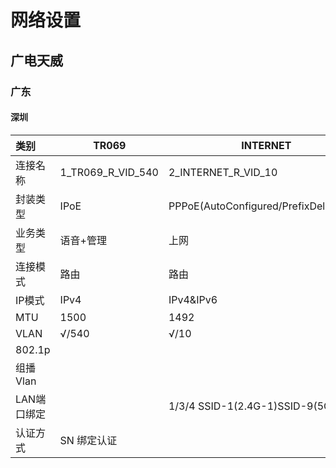 # 网络设置

## 广电天威

### 广东

#### 深圳

| 类别        | TR069             | INTERNET                               | Other           | VOIP |
| :---------- | ----------------- | -------------------------------------- | --------------- | ---- |
| 连接名称    | 1_TR069_R_VID_540 | 2_INTERNET_R_VID_10                    | 3_IPTV_B_VID_98 |      |
| 封装类型    | IPoE              | PPPoE(AutoConfigured/PrefixDelegation) | Bridge          |      |
| 业务类型    | 语音+管理         | 上网                                   | 其他            |      |
| 连接模式    | 路由              | 路由                                   | 桥接            |      |
| IP模式      | IPv4              | IPv4&IPv6                              | IPv4&IPv6       |      |
| MTU         | 1500              | 1492                                   | 1492            |      |
| VLAN        | √/540             | √/10                                   | √/98            |      |
| 802.1p      |                   |                                        |                 |      |
| 组播Vlan    |                   |                                        |                 |      |
| LAN端口绑定 |                   | 1/3/4  SSID-1(2.4G-1)SSID-9(5G-1)      |                 |      |
| 认证方式    | SN 绑定认证       |                                        |                 |      |

